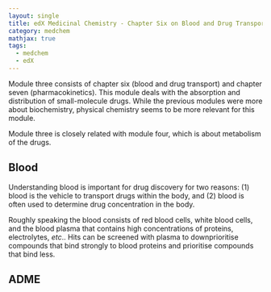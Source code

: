 ```yaml
---
layout: single
title: edX Medicinal Chemistry - Chapter Six on Blood and Drug Transport
category: medchem
mathjax: true
tags: 
  - medchem
  - edX
---
```


Module three consists of chapter six (blood and drug transport) and chapter seven (pharmacokinetics). This module deals with the absorption and distribution of small-molecule drugs. While the previous modules were more about biochemistry, physical chemistry seems to be more relevant for this module.

Module three is closely related with module four, which is about metabolism of the drugs.

## Blood

Understanding blood is important for drug discovery for two reasons: (1) blood is the vehicle to transport drugs within the body, and (2) blood is often used to determine drug concentration in the body.

Roughly speaking the blood consists of red blood cells, white blood cells, and the blood plasma that contains high concentrations of proteins, electrolytes, *etc*.. Hits can be screened with plasma to downprioritise compounds that bind strongly to blood proteins and prioritise compounds that bind less.

## ADME
